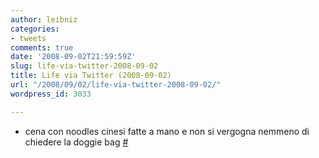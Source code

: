 ```yaml
---
author: leibniz
categories:
- tweets
comments: true
date: '2008-09-02T21:59:59Z'
slug: life-via-twitter-2008-09-02
title: Life via Twitter (2008-09-02)
url: "/2008/09/02/life-via-twitter-2008-09-02/"
wordpress_id: 3033

---
```

* cena con noodles cinesi fatte a mano e non si vergogna nemmeno di chiedere la doggie bag [#](http://twitter.com/leibniz/statuses/906635440)


